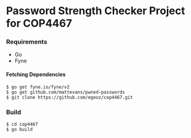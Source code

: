 # Password Strength Checker Project for COP4467

### Requirements
- Go
- Fyne

#### Fetching Dependencies

	$ go get fyne.io/fyne/v2
	$ go get github.com/mattevans/pwned-passwords
	$ git clone https://github.com/egeoz/cop4467.git

### Build

	$ cd cop4467
	$ go build

